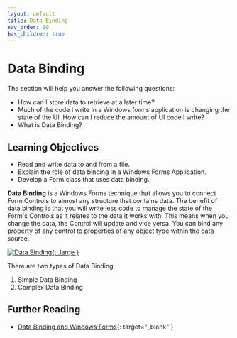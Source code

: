 ```yaml
---
layout: default
title: Data Binding
nav_order: 10
has_children: true
---
```


# Data Binding

The section will help you answer the following questions:

* How can I store data to retrieve at a later time?
* Much of the code I write in a Windows forms application is changing the state of the UI. How can I reduce the amount of UI code I write?
* What is Data Binding?

## Learning Objectives

* Read and write data to and from a file.
* Explain the role of data binding in a Windows Forms Application.
* Develop a Form class that uses data binding.

**Data Binding** is a Windows Forms technique that allows you to connect Form Controls to almost any structure that contains data. The benefit of data binding is that you will write less code to  manage the state of the Form's Controls as it relates to the data it works with. This means when you change the data, the Control will update and vice versa. You can bind any property of any control to properties of any object type within the data source.

[![Data Binding](../images/data-binding/data-binding.png "Data Binding"){: .large }](../images/data-binding/data-binding.png)

There are two types of Data Binding:

1. Simple Data Binding
2. Complex Data Binding

## Further Reading

* [Data Binding and Windows Forms](https://docs.microsoft.com/en-us/dotnet/desktop/winforms/data-binding-and-windows-forms){: target="_blank" }